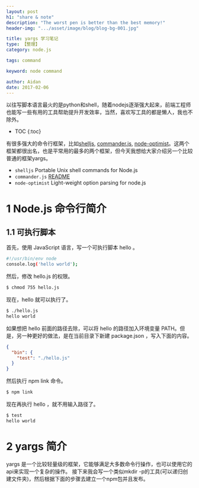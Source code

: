 ```yaml
---
layout: post
h1: "share & note"
description: "The worst pen is better than the best memory!"
header-img: ".../asset/image/blog/blog-bg-001.jpg"

title: yargs 学习笔记
type: 【整理】
category: node.js

tags: command

keyword: node command

author: Aidan
date: 2017-02-06
---
```


以往写脚本语言最火的是python和shell，随着nodejs逐渐强大起来，前端工程师也能写一些有用的工具帮助提升开发效率，当然，喜欢写工具的都是懒人，我也不除外。

* TOC
{:toc}

有很多强大的命令行框架，比如[shelljs](https://github.com/shelljs/shelljs), [commander.js](https://github.com/tj/commander.js), [node-optimist](https://github.com/substack/node-optimist)。这两个框架都很出名，也是平常用的最多的两个框架，但今天我想给大家介绍另一个比较普通的框架yargs。

- `shelljs` Portable Unix shell commands for Node.js
- `commander.js` [README](https://github.com/tj/commander.js/blob/master/Readme_zh-CN.md)
- `node-optimist` Light-weight option parsing for node.js

# 1 Node.js 命令行简介

## 1.1 可执行脚本

首先，使用 JavaScript 语言，写一个可执行脚本 hello 。

```bash
#!/usr/bin/env node
console.log('hello world');
```

然后，修改 hello.js 的权限。

```bash
$ chmod 755 hello.js
```

现在，hello 就可以执行了。

```bash
$ ./hello.js
hello world
```

如果想把 hello 前面的路径去除，可以将 hello 的路径加入环境变量 PATH。但是，另一种更好的做法，是在当前目录下新建 package.json ，写入下面的内容。

```json
{
  "bin": {
    "test": "./hello.js"
  }
}
```

然后执行 npm link 命令。

```bash
$ npm link
```

现在再执行 hello ，就不用输入路径了。

```bash
$ test
hello world
```

# 2 yargs 简介

yargs 是一个比较轻量级的框架，它能够满足大多数命令行操作，也可以使用它的api来实现一个复杂的操作。 接下来我会写一个类似mkdir -p的工具(可以递归创建文件夹)，然后根据下面的步骤去建立一个npm包并且发布。